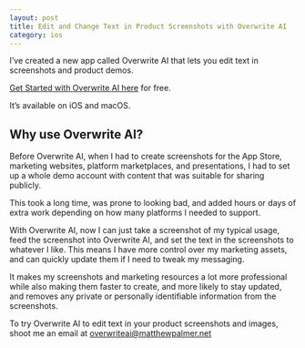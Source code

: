 ```yaml
---
layout: post
title: Edit and Change Text in Product Screenshots with Overwrite AI
category: ios
---
```


I’ve created a new app called Overwrite AI that lets you edit text in screenshots and product demos. 

<a href="https://matthewpalmer.net/overwrite-ai-change-image-screenshot-text/">Get Started with Overwrite AI here</a> for free.

It’s available on iOS and macOS.

## Why use Overwrite AI?

Before Overwrite AI, when I had to create screenshots for the App Store, marketing websites, platform marketplaces, and presentations, I had to set up a whole demo account with content that was suitable for sharing publicly.

This took a long time, was prone to looking bad, and added hours or days of extra work depending on how many platforms I needed to support.

With Overwrite AI, now I can just take a screenshot of my typical usage, feed the screenshot into Overwrite AI, and set the text in the screenshots to whatever I like. This means I have more control over my marketing assets, and can quickly update them if I need to tweak my messaging.

It makes my screenshots and marketing resources a lot more professional while also making them faster to create, and more likely to stay updated, and removes any private or personally identifiable information from the screenshots.

To try Overwrite AI to edit text in your product screenshots and images, shoot me an email at overwriteai@matthewpalmer.net
